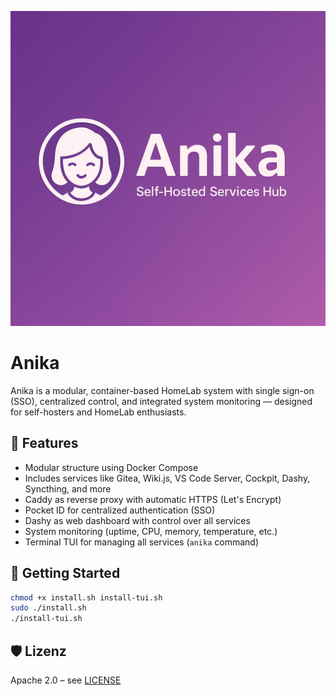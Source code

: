 ![Anika Logo](assets/logo-anika.png)

# Anika

Anika is a modular, container-based HomeLab system with single sign-on (SSO), centralized control, and integrated system monitoring — designed for self-hosters and HomeLab enthusiasts.

## 🌟 Features

- Modular structure using Docker Compose
- Includes services like Gitea, Wiki.js, VS Code Server, Cockpit, Dashy, Syncthing, and more
- Caddy as reverse proxy with automatic HTTPS (Let's Encrypt)
- Pocket ID for centralized authentication (SSO)
- Dashy as web dashboard with control over all services
- System monitoring (uptime, CPU, memory, temperature, etc.)
- Terminal TUI for managing all services (`anika` command)

## 🚀 Getting Started

```bash
chmod +x install.sh install-tui.sh
sudo ./install.sh
./install-tui.sh
```

## 🛡 Lizenz
Apache 2.0 – see [LICENSE](LICENSE)
